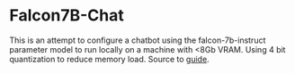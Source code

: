 # Falcon7B-Chat
This is an attempt to configure a chatbot using the falcon-7b-instruct parameter model to run locally on a machine with &lt;8Gb VRAM. Using 4 bit quantization to reduce memory load. Source to [guide](https://www.mlexpert.io/prompt-engineering/chatbot-with-local-llm-using-langchain).

